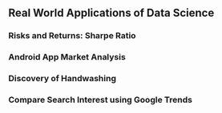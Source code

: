 ## Real World Applications of Data Science

### Risks and Returns: Sharpe Ratio
### Android App Market Analysis
### Discovery of Handwashing
### Compare Search Interest using Google Trends
